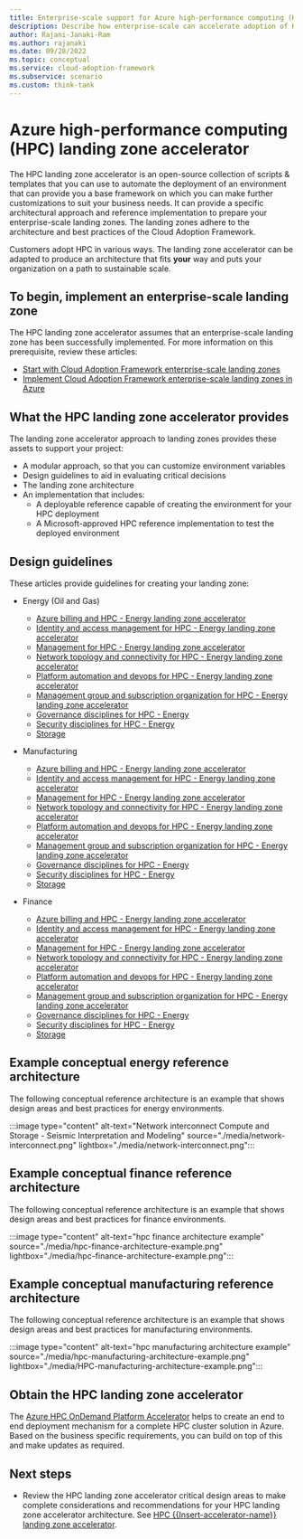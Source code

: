 ```yaml
---
title: Enterprise-scale support for Azure high-performance computing (HPC)
description: Describe how enterprise-scale can accelerate adoption of HPC.
author: Rajani-Janaki-Ram
ms.author: rajanaki
ms.date: 09/28/2022
ms.topic: conceptual
ms.service: cloud-adoption-framework
ms.subservice: scenario
ms.custom: think-tank
---
```


# Azure high-performance computing (HPC) landing zone accelerator

The HPC  landing zone accelerator is an open-source collection of scripts & templates that you can use to automate the deployment of an environment that can provide you a base framework on which you can make further customizations to suit your business needs. It can provide a specific architectural approach and reference implementation to prepare your enterprise-scale landing zones. The landing zones adhere to the architecture and best practices of the Cloud Adoption Framework.

Customers adopt HPC in various ways. The  landing zone accelerator can be adapted to produce an architecture that fits **your** way and puts your organization on a path to sustainable scale.

## To begin, implement an enterprise-scale landing zone

The HPC  landing zone accelerator assumes that an enterprise-scale landing zone has been successfully implemented. For more information on this prerequisite, review these articles:

- [Start with Cloud Adoption Framework enterprise-scale landing zones](../../ready/enterprise-scale/index.md)
- [Implement Cloud Adoption Framework enterprise-scale landing zones in Azure](../../ready/enterprise-scale/implementation.md)

## What the HPC landing zone accelerator provides

The  landing zone accelerator approach to landing zones provides these assets to support your project:

- A modular approach, so that you can customize environment variables
- Design guidelines to aid in evaluating critical decisions
- The landing zone architecture
- An implementation that includes:
  - A deployable reference capable of creating the environment for your HPC deployment
  - A Microsoft-approved HPC reference implementation to test the deployed environment

## Design guidelines

These articles provide guidelines for creating your landing zone:

- Energy (Oil and Gas)

    - [Azure billing and HPC - Energy landing zone accelerator](./energy/azure-billing-active-directory-tenant.md)
    - [Identity and access management for HPC - Energy landing zone accelerator](./energy/identity-access-management.md)
    - [Management for HPC - Energy landing zone accelerator](./energy/management.md)
    - [Network topology and connectivity for HPC - Energy landing zone accelerator](./energy/network-topology-connectivity.md)
    - [Platform automation and devops for HPC - Energy landing zone accelerator](./energy/platform-automation-devops.md)
    - [Management group and subscription organization for HPC - Energy landing zone accelerator](./energy/resource-organization.md)
    - [Governance disciplines for HPC - Energy](./energy/security-governance-compliance.md)
    - [Security disciplines for HPC - Energy](./energy/security.md)
    - [Storage](./energy/storage.md)
  
- Manufacturing 
    - [Azure billing and HPC - Energy landing zone accelerator](./manufacturing/azure-billing-active-directory-tenant.md)
    - [Identity and access management for HPC - Energy landing zone accelerator](./manufacturing/identity-access-management.md)
    - [Management for HPC - Energy landing zone accelerator](./manufacturing/management.md)
    - [Network topology and connectivity for HPC - Energy landing zone accelerator](./manufacturing/network-topology-connectivity.md)
    - [Platform automation and devops for HPC - Energy landing zone accelerator](./manufacturing/platform-automation-devops.md)
    - [Management group and subscription organization for HPC - Energy landing zone accelerator](./manufacturing/resource-organization.md)
    - [Governance disciplines for HPC - Energy](./manufacturing/security-governance-compliance.md)
    - [Security disciplines for HPC - Energy](./manufacturing/security.md)
    - [Storage](./manufacturing/storage.md)

- Finance
    - [Azure billing and HPC - Energy landing zone accelerator](./finance/azure-billing-active-directory-tenant.md)
    - [Identity and access management for HPC - Energy landing zone accelerator](./manufacturing/identity-access-management.md)
    - [Management for HPC - Energy landing zone accelerator](./finance/identity-access-management.md)
    - [Network topology and connectivity for HPC - Energy landing zone accelerator](./finance/network-topology-connectivity.md)
    - [Platform automation and devops for HPC - Energy landing zone accelerator](./finance/platform-automation-devops.md)
    - [Management group and subscription organization for HPC - Energy landing zone accelerator](./finance/management.md)
    - [Governance disciplines for HPC - Energy](./finance/security-governance-compliance.md)
    - [Security disciplines for HPC - Energy](./finance/security.md)
    - [Storage](./finance/storage.md)

## Example conceptual energy reference architecture

The following conceptual reference architecture is an example that shows design areas and best practices for energy environments.

:::image type="content" alt-text="Network interconnect Compute and Storage - Seismic Interpretation and Modeling" source="./media/network-interconnect.png" lightbox="./media/network-interconnect.png":::

## Example conceptual finance reference architecture

The following conceptual reference architecture is an example that shows design areas and best practices for finance environments.

:::image type="content" alt-text="hpc finance architecture example" source="./media/hpc-finance-architecture-example.png" lightbox="./media/hpc-finance-architecture-example.png":::


## Example conceptual manufacturing reference architecture

The following conceptual reference architecture is an example that shows design areas and best practices for manufacturing environments.

:::image type="content" alt-text="hpc manufacturing architecture example" source="./media/hpc-manufacturing-architecture-example.png" lightbox="./media/HPC-manufacturing-architecture-example.png":::

## Obtain the HPC landing zone accelerator

The [Azure HPC OnDemand Platform Accelerator](https://azure.github.io/az-hop/) helps to create an end to end deployment mechanism for a complete HPC cluster solution in Azure. Based on the business specific requirements, you can build on top of this and make updates as required.

## Next steps

- Review the HPC  landing zone accelerator critical design areas to make complete considerations and recommendations for your HPC  landing zone accelerator architecture. See [HPC {{Insert-accelerator-name}} landing zone accelerator](./energy/identity-access-management.md).

